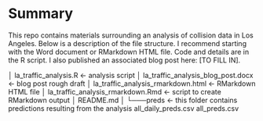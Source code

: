 # Summary

This repo contains materials surrounding an analysis of collision data in Los Angeles.
Below is a description of the file structure.
I recommend starting with the Word document or RMarkdown HTML file.
Code and details are in the R script.
I also published an associated blog post here: [TO FILL IN].


│   la_traffic_analysis.R                <- analysis script
│   la_traffic_analysis_blog_post.docx   <- blog post rough draft
│   la_traffic_analysis_rmarkdown.html   <- RMarkdown HTML file
│   la_traffic_analysis_rmarkdown.Rmd    <- script to create RMarkdown output
│   README.md
│
└───preds                                <- this folder contains predictions resulting from the analysis
        all_daily_preds.csv
        all_preds.csv
